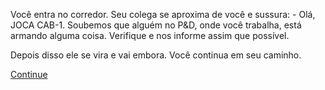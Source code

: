 Você entra no corredor. Seu colega se aproxima de você e sussura: - Olá, JOCA CAB-1. Soubemos que alguém no P&D, onde você trabalha, está armando alguma coisa. Verifique e nos informe assim que possível.

Depois disso ele se vira e vai embora. Você continua em seu caminho.

[Continue](35.md)
